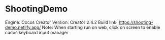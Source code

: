 # ShootingDemo
Engine: Cocos Creator
Version: Creator 2.4.2
Build link: https://shooting-demo.netlify.app/
Note: When starting run on web, click on screen to enable cocos keyboard input manager
